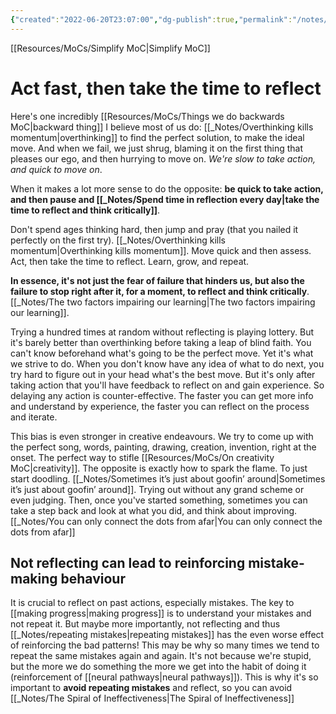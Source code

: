 ```yaml
---
{"created":"2022-06-20T23:07:00","dg-publish":true,"permalink":"/notes/act-fast-then-take-the-time-to-reflect/","dgPassFrontmatter":true,"updated":"2024-12-22T16:24:17.265+01:00"}
---
```


[[Resources/MoCs/Simplify MoC\|Simplify MoC]]
# Act fast, then take the time to reflect

Here's one incredibly [[Resources/MoCs/Things we do backwards MoC\|backward thing]] I believe most of us do: [[_Notes/Overthinking kills momentum\|overthinking]] to find the perfect solution, to make the ideal move. And when we fail, we just shrug, blaming it on the first thing that pleases our ego, and then hurrying to move on. 
*We're slow to take action, and quick to move on*.

When it makes a lot more sense to do the opposite: **be quick to take action, and then pause and [[_Notes/Spend time in reflection every day\|take the time to reflect and think critically]]**.

Don't spend ages thinking hard, then jump and pray (that you nailed it perfectly on the first try). [[_Notes/Overthinking kills momentum\|Overthinking kills momentum]]. Move quick and then assess. Act, then take the time to reflect. Learn, grow, and repeat.

**In essence, it's not just the fear of failure that hinders us, but also the failure to stop right after it, for a moment, to reflect and think critically**.
[[_Notes/The two factors impairing our learning\|The two factors impairing our learning]].

Trying a hundred times at random without reflecting is playing lottery. But it's barely better than overthinking before taking a leap of blind faith.
You can't know beforehand what's going to be the perfect move. Yet it's what we strive to do. When you don't know have any idea of what to do next, you try hard to figure out in your head what's the best move. But it's only after taking action that you'll have feedback to reflect on and gain experience. So delaying any action is counter-effective. The faster you can get more info and understand by experience, the faster you can reflect on the process and iterate.

This bias is even stronger in creative endeavours. We try to come up with the perfect song, words, painting, drawing, creation, invention, right at the onset. The perfect way to stifle [[Resources/MoCs/On creativity MoC\|creativity]]. The opposite is exactly how to spark the flame. To just start doodling. [[_Notes/Sometimes it’s just about goofin’ around\|Sometimes it’s just about goofin’ around]]. Trying out without any grand scheme or even judging. Then, once you've started something, sometimes you can take a step back and look at what you did, and think about improving. [[_Notes/You can only connect the dots from afar\|You can only connect the dots from afar]]
## Not reflecting can lead to reinforcing mistake-making behaviour
It is crucial to reflect on past actions, especially mistakes. The key to [[making progress\|making progress]] is to understand your mistakes and not repeat it. But maybe more importantly, not reflecting and thus [[_Notes/repeating mistakes\|repeating mistakes]] has the even worse effect of reinforcing the bad patterns!
This may be why so many times we tend to repeat the same mistakes again and again. It's not because we're stupid, but the more we do something the more we get into the habit of doing it (reinforcement of [[neural pathways\|neural pathways]]). 
This is why it's so important to **avoid repeating mistakes** and reflect, so you can avoid [[_Notes/The Spiral of Ineffectiveness\|The Spiral of Ineffectiveness]]